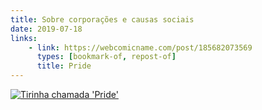 ```yaml
---
title: Sobre corporações e causas sociais
date: 2019-07-18
links:
    - link: https://webcomicname.com/post/185682073569
      types: [bookmark-of, repost-of]
      title: Pride
---
```


[![Tirinha chamada 'Pride'](/bookmarks/ohno-pride/tirinha.png)](https://webcomicname.com/post/185682073569)
